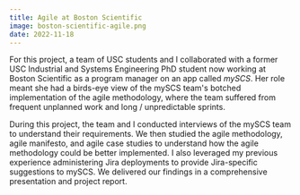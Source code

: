 ```yaml
---
title: Agile at Boston Scientific
image: boston-scientific-agile.png
date: 2022-11-18
---
```


For this project, a team of USC students and I collaborated with a former USC Industrial and Systems Engineering PhD student now working at Boston Scientific as a program manager on an app called *mySCS*. Her role meant she had a birds-eye view of the mySCS team's botched implementation of the agile methodology, where the team suffered from frequent unplanned work and long / unpredictable sprints.

During this project, the team and I conducted interviews of the mySCS team to understand their requirements. We then studied the agile methodology, agile manifesto, and agile case studies to understand how the agile methodology could be better implemented. I also leveraged my previous experience administering Jira deployments to provide Jira-specific suggestions to mySCS. We delivered our findings in a comprehensive presentation and project report. 